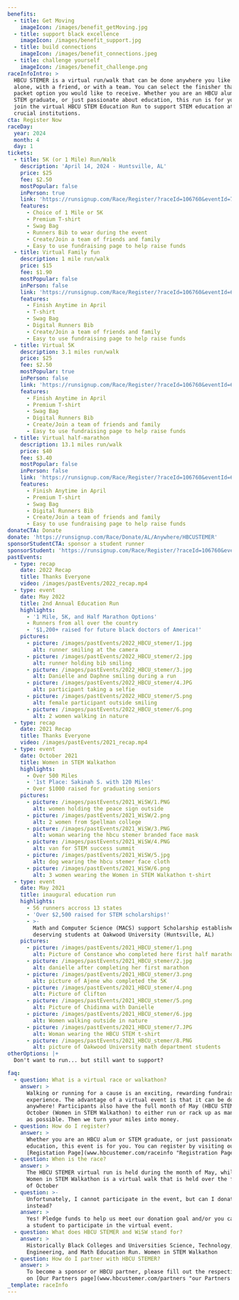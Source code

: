 ```yaml
---
benefits:
  - title: Get Moving
    imageIcon: /images/benefit_getMoving.jpg
  - title: support black excellence
    imageIcon: /images/benefit_support.jpg
  - title: build connections
    imageIcon: /images/benefit_connections.jpeg
  - title: challenge yourself
    imageIcon: /images/benefit_challenge.png
raceInfoIntro: >
  HBCU STEMER is a virtual run/walk that can be done anywhere you like! Race
  alone, with a friend, or with a team. You can select the finisher thank you
  packet option you would like to receive. Whether you are an HBCU alum/student,
  STEM graduate, or just passionate about education, this run is for you! Come
  join the virtual HBCU STEM Education Run to support STEM education at these
  crucial institutions.
cta: Register Now
raceDay:
  year: 2024
  month: 4
  day: 1
tickets:
  - title: 5K (or 1 Mile) Run/Walk
    description: 'April 14, 2024 - Huntsville, AL'
    price: $25
    fee: $2.50
    mostPopular: false
    inPerson: true
    link: 'https://runsignup.com/Race/Register/?raceId=106760&eventId=712453'
    features:
      - Choice of 1 Mile or 5K
      - Premium T-shirt
      - Swag Bag
      - Runners Bib to wear during the event
      - Create/Join a team of friends and family
      - Easy to use fundraising page to help raise funds
  - title: Virtual Family fun
    description: 1 mile run/walk
    price: $15
    fee: $1.90
    mostPopular: false
    inPerson: false
    link: 'https://runsignup.com/Race/Register/?raceId=106760&eventId=688359'
    features:
      - Finish Anytime in April
      - T-shirt
      - Swag Bag
      - Digital Runners Bib
      - Create/Join a team of friends and family
      - Easy to use fundraising page to help raise funds
  - title: Virtual 5K
    description: 3.1 miles run/walk
    price: $25
    fee: $2.50
    mostPopular: true
    inPerson: false
    link: 'https://runsignup.com/Race/Register/?raceId=106760&eventId=688361'
    features:
      - Finish Anytime in April
      - Premium T-shirt
      - Swag Bag
      - Digital Runners Bib
      - Create/Join a team of friends and family
      - Easy to use fundraising page to help raise funds
  - title: Virtual half-marathon
    description: 13.1 miles run/walk
    price: $40
    fee: $3.40
    mostPopular: false
    inPerson: false
    link: 'https://runsignup.com/Race/Register/?raceId=106760&eventId=688362'
    features:
      - Finish Anytime in April
      - Premium T-shirt
      - Swag Bag
      - Digital Runners Bib
      - Create/Join a team of friends and family
      - Easy to use fundraising page to help raise funds
donateCTA: Donate
donate: 'https://runsignup.com/Race/Donate/AL/Anywhere/HBCUSTEMER'
sponsorStudentCTA: sponsor a student runner
sponsorStudent: 'https://runsignup.com/Race/Register/?raceId=106760&eventId=701744'
pastEvents:
  - type: recap
    date: 2022 Recap
    title: Thanks Everyone
    video: /images/pastEvents/2022_recap.mp4
  - type: event
    date: May 2022
    title: 2nd Annual Education Run
    highlights:
      - '1 Mile, 5K, and Half Marathon Options'
      - Runners from all over the country
      - '$1,200+ raised for future black doctors of America!'
    pictures:
      - picture: /images/pastEvents/2022_HBCU_stemer/1.jpg
        alt: runner smiling at the camera
      - picture: /images/pastEvents/2022_HBCU_stemer/2.jpg
        alt: runner holding bib smiling
      - picture: /images/pastEvents/2022_HBCU_stemer/3.jpg
        alt: Danielle and Daphne smiling during a run
      - picture: /images/pastEvents/2022_HBCU_stemer/4.JPG
        alt: participant taking a selfie
      - picture: /images/pastEvents/2022_HBCU_stemer/5.png
        alt: female participant outside smiling
      - picture: /images/pastEvents/2022_HBCU_stemer/6.png
        alt: 2 women walking in nature
  - type: recap
    date: 2021 Recap
    title: Thanks Everyone
    video: /images/pastEvents/2021_recap.mp4
  - type: event
    date: October 2021
    title: Women in STEM Walkathon
    highlights:
      - Over 500 Miles
      - '1st Place: Sakinah S. with 120 Miles'
      - Over $1000 raised for graduating seniors
    pictures:
      - picture: /images/pastEvents/2021_WiSW/1.PNG
        alt: women holding the peace sign outside
      - picture: /images/pastEvents/2021_WiSW/2.png
        alt: 2 women from Spellman college
      - picture: /images/pastEvents/2021_WiSW/3.PNG
        alt: woman wearing the hbcu stemer branded face mask
      - picture: /images/pastEvents/2021_WiSW/4.PNG
        alt: van for STEM success summit
      - picture: /images/pastEvents/2021_WiSW/5.jpg
        alt: dog wearing the hbcu stemer face cloth
      - picture: /images/pastEvents/2021_WiSW/6.png
        alt: 3 women wearing the Women in STEM Walkathon t-shirt
  - type: event
    date: May 2021
    title: inaugural education run
    highlights:
      - 56 runners accross 13 states
      - 'Over $2,500 raised for STEM scholarships!'
      - >-
        Math and Computer Science (MACS) support Scholarship established for
        deserving students at Oakwood University (Huntsville, AL)
    pictures:
      - picture: /images/pastEvents/2021_HBCU_stemer/1.png
        alt: Picture of Constance who completed here first half marathon
      - picture: /images/pastEvents/2021_HBCU_stemer/2.jpg
        alt: danielle after completing her first marathon
      - picture: /images/pastEvents/2021_HBCU_stemer/3.png
        alt: picture of Ajene who completed the 5K
      - picture: /images/pastEvents/2021_HBCU_stemer/4.png
        alt: Picture of Clifton
      - picture: /images/pastEvents/2021_HBCU_stemer/5.png
        alt: Picture of Chidinma with Danielle
      - picture: /images/pastEvents/2021_HBCU_stemer/6.jpg
        alt: Women walking outside in nature
      - picture: /images/pastEvents/2021_HBCU_stemer/7.JPG
        alt: Woman wearing the HBCU STEM t-shirt
      - picture: /images/pastEvents/2021_HBCU_stemer/8.PNG
        alt: picture of Oakwood University math department students
otherOptions: |+
  Don't want to run... but still want to support?

faq:
  - question: What is a virtual race or walkathon?
    answer: >
      Walking or running for a cause is an exciting, rewarding fundraising
      experience. The advantage of a virtual event is that it can be done
      anywhere! Participants also have the full month of May (HBCU STEMER) or
      October (Women in STEM Walkathon) to either run or rack up as many miles
      as possible. Then we turn your miles into money.
  - question: How do I register?
    answer: >
      Whether you are an HBCU alum or STEM graduate, or just passionate about
      education, this event is for you. You can register by visiting our
      [Registation Page](www.hbcustemer.com/raceinfo "Registration Page").
  - question: When is the race?
    answer: >
      The HBCU STEMER virtual run is held during the month of May, while the
      Women in STEM Walkathon is a virtual walk that is held over the full month
      of October
  - question: >-
      Unfortunately, I cannot participate in the event, but can I donate
      instead?
    answer: >
      Yes! Pledge funds to help us meet our donation goal and/or you can sponsor
      a student to participate in the virtual event.
  - question: What does HBCU STEMER and WiSW stand for?
    answer: >
      Historically Black Colleges and Universities Science, Technology,
      Engineering, and Math Education Run. Women in STEM Walkathon
  - question: How do I partner with HBCU STEMER?
    answer: >
      To become a sponsor or HBCU partner, please fill out the respective form
      on [Our Partners page](www.hbcustemer.com/partners "our Partners Page").
_template: raceInfo
---
```















